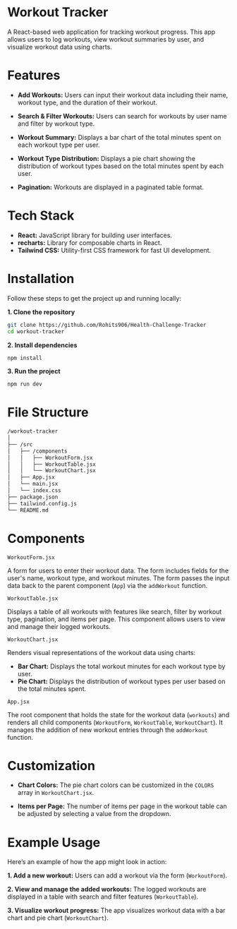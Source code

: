 # Workout Tracker

A React-based web application for tracking workout progress. This app allows users to log workouts, view workout summaries by user, and visualize workout data using charts.

# Features

- **Add Workouts:** Users can input their workout data including their name, workout type, and the duration of their workout.

- **Search & Filter Workouts:** Users can search for workouts by user name and filter by workout type.

- **Workout Summary:** Displays a bar chart of the total minutes spent on each workout type per user.

- **Workout Type Distribution:** Displays a pie chart showing the distribution of workout types based on the total minutes spent by each user.

- **Pagination:** Workouts are displayed in a paginated table format.

# Tech Stack

- **React:** JavaScript library for building user interfaces.
- **recharts:** Library for composable charts in React.
- **Tailwind CSS:** Utility-first CSS framework for fast UI development.

# Installation

Follow these steps to get the project up and running locally:

**1. Clone the repository**

```bash
git clone https://github.com/Rohits906/Health-Challenge-Tracker
cd workout-tracker
```

**2. Install dependencies**

```bash
npm install
```

**3. Run the project**

```bash
npm run dev
```

# File Structure

```bash
/workout-tracker
│
├── /src
│   ├── /components
│   │   ├── WorkoutForm.jsx
│   │   ├── WorkoutTable.jsx
│   │   └── WorkoutChart.jsx
│   ├── App.jsx
│   └── main.jsx
│   └── index.css
├── package.json
├── tailwind.config.js
└── README.md
```

# Components

`WorkoutForm.jsx`

A form for users to enter their workout data. The form includes fields for the user's name, workout type, and workout minutes. The form passes the input data back to the parent component (`App`) via the `addWorkout` function.

`WorkoutTable.jsx`

Displays a table of all workouts with features like search, filter by workout type, pagination, and items per page. This component allows users to view and manage their logged workouts.

`WorkoutChart.jsx`

Renders visual representations of the workout data using charts:

- **Bar Chart:** Displays the total workout minutes for each workout type by user.
- **Pie Chart:** Displays the distribution of workout types per user based on the total minutes spent.

`App.jsx`

The root component that holds the state for the workout data (`workouts`) and renders all child components (`WorkoutForm`, `WorkoutTable`, `WorkoutChart`). It manages the addition of new workout entries through the `addWorkout` function.

# Customization

- **Chart Colors:** The pie chart colors can be customized in the `COLORS` array in `WorkoutChart.jsx`.

- **Items per Page:** The number of items per page in the workout table can be adjusted by selecting a value from the dropdown.


# Example Usage

Here’s an example of how the app might look in action:

**1. Add a new workout:** Users can add a workout via the form (`WorkoutForm`).

**2. View and manage the added workouts:** The logged workouts are displayed in a table with search and filter features (`WorkoutTable`).

**3. Visualize workout progress:** The app visualizes workout data with a bar chart and pie chart (`WorkoutChart`).
